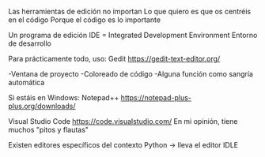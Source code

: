 Las herramientas de edición no importan
Lo que quiero es que os centréis en el código
Porque el código es lo importante

Un programa de edición
IDE = Integrated Development Environment
Entorno de desarrollo

Para prácticamente todo, uso:
Gedit
https://gedit-text-editor.org/

-Ventana de proyecto
-Coloreado de código
-Alguna función como sangría automática

Si estáis en Windows:
Notepad++
https://notepad-plus-plus.org/downloads/

Visual Studio Code
https://code.visualstudio.com/
En mi opinión, tiene muchos "pitos y flautas"

Existen editores específicos del contexto
Python -> lleva el editor IDLE


